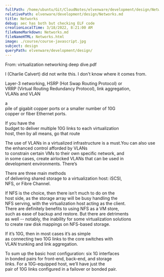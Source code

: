 ```yaml
---
fullPath: /home/ubuntu/Git/CloudNotes/elvenware/development/design/Networks.md
relativePath: elvenware/development/design/Networks.md
title: Networks
debug: aec has both but checking ELF code
creationLocalTime: 3/18/2022, 8:21:00 AM
fileNameMarkdown: Networks.md
fileNameHTML: Networks.html
image: ./course/course-javascript.jpg
subject: design
queryPath: elvenware/development/design/
---
```


<!-- toc -->
<!-- tocstop -->

From: virtualization networking deep dive.pdf

I (Charlie Calvert) did not write this. I don't know where it comes from.

Layer-3 networking, HSRP (Hot Swap Routing Protocol) or  
VRRP (Virtual Routing Redundancy Protocol), link aggregation,  
VLANs and VLAN

a  
pile of gigabit copper ports or a smaller number of 10G  
copper or fiber Ethernet ports.

If you have the  
budget to deliver multiple 10G links to each virtualization  
host, then by all means, go that route

The use of VLANs in a virtualized infrastructure is a must.You can also use the enhanced control afforded by VLANs  
to constrain certain VMs to their own specific network, and  
in some cases, create airlocked VLANs that can be used in  
development environments. There’s

There are three main methods  
of delivering shared storage to a virtualization host: iSCSI,  
NFS, or Fibre Channel.

If NFS is the choice, then there isn’t much to do on the  
host side, as the storage array will be busy handling the  
NFS serving, with the virtualization host acting as the client.  
There are definitely benefits to using NFS as a VM store,  
such as ease of backup and restore. But there are detriments  
as well -- notably, the inability for some virtualization solutions  
to create raw disk mappings on NFS-based storage.

If it’s 10G, then in most cases it’s as simple  
as connecting two 10G links to the core switches with  
VLAN trunking and link aggregation.

To sum up the basic host configuration: six 1G interfaces  
in bonded pairs for front-end, back-end, and storage  
links. For a 10G-equipped host, we’ll have just the  
pair of 10G links configured in a failover or bonded pair.
